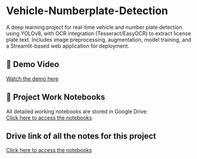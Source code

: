 # Vehicle-Numberplate-Detection
A deep learning project for real-time vehicle and number plate detection using YOLOv8, with OCR integration (Tesseract/EasyOCR) to extract license plate text. Includes image preprocessing, augmentation, model training, and a Streamlit-based web application for deployment.

## 🎥 Demo Video

[Watch the demo here]("https://drive.google.com/file/d/11Z4_L6gF_YvNVezBHcqxww3rWztlqg8N/view?usp=sharing")

## 📂 Project Work Notebooks

All detailed working notebooks are stored in Google Drive:  
[Click here to access the notebooks]("https://colab.research.google.com/drive/1z-D98WZ8g6aNbFqXhe5UB6lONduOydPo?usp=sharing")

## Drive link of all the notes for this project
[Click here to access the notebooks]("https://drive.google.com/drive/folders/1dTEAHqKoGVE_Yf3jeq2rtA0D6lua28oS?usp=sharing")

